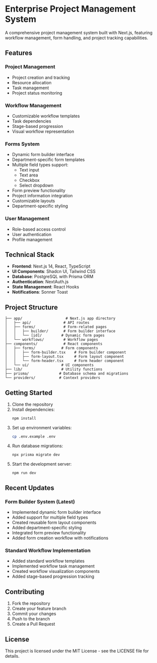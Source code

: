 # Enterprise Project Management System

A comprehensive project management system built with Next.js, featuring workflow management, form handling, and project tracking capabilities.

## Features

### Project Management
- Project creation and tracking
- Resource allocation
- Task management
- Project status monitoring

### Workflow Management
- Customizable workflow templates
- Task dependencies
- Stage-based progression
- Visual workflow representation

### Forms System
- Dynamic form builder interface
- Department-specific form templates
- Multiple field types support:
  - Text input
  - Text area
  - Checkbox
  - Select dropdown
- Form preview functionality
- Project information integration
- Customizable layouts
- Department-specific styling

### User Management
- Role-based access control
- User authentication
- Profile management

## Technical Stack

- **Frontend**: Next.js 14, React, TypeScript
- **UI Components**: Shadcn UI, Tailwind CSS
- **Database**: PostgreSQL with Prisma ORM
- **Authentication**: NextAuth.js
- **State Management**: React Hooks
- **Notifications**: Sonner Toast

## Project Structure

```
├── app/                    # Next.js app directory
│   ├── api/               # API routes
│   ├── forms/             # Form-related pages
│   │   ├── builder/       # Form builder interface
│   │   └── [id]/         # Dynamic form pages
│   └── workflows/         # Workflow pages
├── components/            # React components
│   ├── forms/            # Form components
│   │   ├── form-builder.tsx    # Form builder component
│   │   ├── form-layout.tsx     # Form layout component
│   │   └── form-header.tsx     # Form header component
│   └── ui/               # UI components
├── lib/                  # Utility functions
├── prisma/              # Database schema and migrations
└── providers/           # Context providers
```

## Getting Started

1. Clone the repository
2. Install dependencies:
   ```bash
   npm install
   ```
3. Set up environment variables:
   ```bash
   cp .env.example .env
   ```
4. Run database migrations:
   ```bash
   npx prisma migrate dev
   ```
5. Start the development server:
   ```bash
   npm run dev
   ```

## Recent Updates

### Form Builder System (Latest)
- Implemented dynamic form builder interface
- Added support for multiple field types
- Created reusable form layout components
- Added department-specific styling
- Integrated form preview functionality
- Added form creation workflow with notifications

### Standard Workflow Implementation
- Added standard workflow templates
- Implemented workflow task management
- Created workflow visualization components
- Added stage-based progression tracking

## Contributing

1. Fork the repository
2. Create your feature branch
3. Commit your changes
4. Push to the branch
5. Create a Pull Request

## License

This project is licensed under the MIT License - see the LICENSE file for details.
